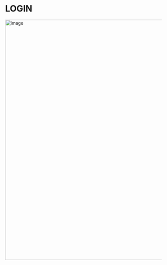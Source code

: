 # LOGIN
<img width="844" height="773" alt="image" src="https://github.com/user-attachments/assets/3ebeda4b-993e-474f-b62a-87b401811070" />
